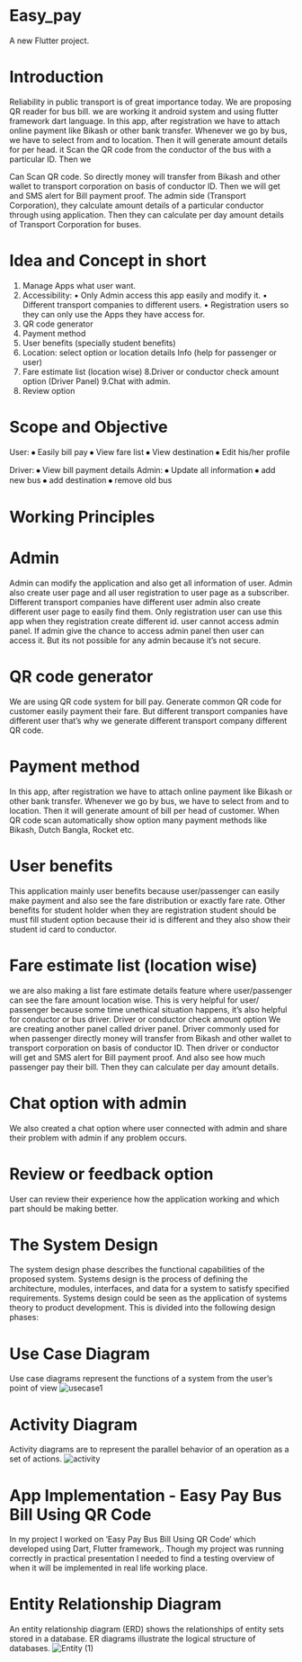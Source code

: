 # Easy_pay

A new Flutter project.

# Introduction 
Reliability in public transport is of great importance today. We are proposing QR reader for bus bill. we are working it android system and using flutter framework dart language. In this app, after registration we have to attach online payment like Bikash or other bank transfer.  Whenever we go by bus, we have to select from and to location. Then it will generate amount details for per head. it Scan the QR code from the conductor of the bus with a particular ID. Then we

Can Scan QR code. So directly money will transfer from Bikash and other wallet to transport corporation on basis of conductor ID. Then we will get and SMS alert for Bill payment proof. The admin side (Transport Corporation), they calculate amount details of a particular conductor through using application. Then they can calculate per day amount details of Transport Corporation for buses.

# Idea and Concept in short 
1. Manage Apps what user want.
 2. Accessibility: 
               ▪ Only Admin access this app easily and modify it.
               ▪ Different transport companies to different users. 
               ▪ Registration users so they can only use the Apps they have access for.
 3. QR code generator
 4. Payment method
 5. User benefits (specially student benefits) 
 6. Location: select option or location details Info (help for passenger or user)
 7. Fare estimate list (location wise)
 8.Driver or conductor check amount option (Driver Panel)
 9.Chat with admin.
 10. Review option
# Scope and Objective
User:
⦁	Easily bill pay
⦁	View fare list
⦁	View destination
⦁	Edit his/her profile

Driver:
⦁	View bill payment details
Admin:
⦁	Update all information
⦁	add new bus
⦁	add destination
⦁	remove old bus

# Working Principles

# Admin
Admin can modify the application and also get all information of user. Admin also create user page and all user registration to user page as a subscriber. Different transport companies have different user admin also create different user page to easily find them.
Only registration user can use this app when they registration create different id. user cannot access admin panel. If admin give the chance to access admin panel then user can access it. But its not possible for any admin because it’s not secure.

# QR code generator
We are using QR code system for bill pay. Generate common QR code for customer easily payment their fare. But different transport companies have different user that’s why we generate different transport company different QR code.

# Payment method
In this app, after registration we have to attach online payment like Bikash or other bank transfer.  Whenever we go by bus, we have to select from and to location. Then it will generate amount of bill per head of customer.
When QR code scan automatically show option many payment methods like Bikash, Dutch Bangla, Rocket etc. 

# User benefits
This application mainly user benefits because user/passenger can easily make payment and also see the fare distribution or exactly fare rate. Other benefits for student holder when they are registration student should be must fill student option because their id is different and they also show their student id card to conductor.
 
# Fare estimate list (location wise)
we are also making a list fare estimate details feature where user/passenger can see the fare amount location wise. This is very helpful for user/ passenger because some time unethical situation happens, it’s also helpful for conductor or bus driver.
Driver or conductor check amount option
We are creating another panel called driver panel. Driver commonly used for when passenger directly money will transfer from Bikash and other wallet to transport corporation on basis of conductor ID. Then driver or conductor will get and SMS alert for Bill payment proof. And also see how much passenger pay their bill. Then they can calculate per day amount details.

# Chat option with admin
We also created a chat option where user connected with admin and share their problem with admin if any problem occurs.

 # Review or feedback option
 User can review their experience how the application working and which part should be making better.
 
 # The System Design
The system design phase describes the functional capabilities of the proposed system. Systems
design is the process of defining the architecture, modules, interfaces, and data for a system to
satisfy specified requirements. Systems design could be seen as the application of systems
theory to product development. This is divided into the following design phases:
# Use Case Diagram
Use case diagrams represent the functions of a system from the user’s point of view
![usecase1](https://user-images.githubusercontent.com/84829433/120057766-93f57b80-bffa-11eb-9f34-5beab64fedaa.png)
# Activity Diagram
Activity diagrams are to represent the parallel behavior of an operation as a set of actions.
![activity](https://user-images.githubusercontent.com/84829433/120057902-d9667880-bffb-11eb-917d-62593273e463.png)
# App Implementation - Easy Pay Bus Bill Using QR Code
In my project I worked on ‘Easy Pay Bus Bill Using QR Code’ which developed using Dart, Flutter framework,. Though my project was running correctly in practical presentation I needed to find a testing overview of when it will be implemented in real life working place.
# Entity Relationship Diagram
An entity relationship diagram (ERD) shows the relationships of entity sets stored in a database. ER diagrams illustrate the logical structure of databases.
![Entity (1)](https://user-images.githubusercontent.com/84829433/120058059-c902cd80-bffc-11eb-8146-7c6a18f5c7d5.png)
